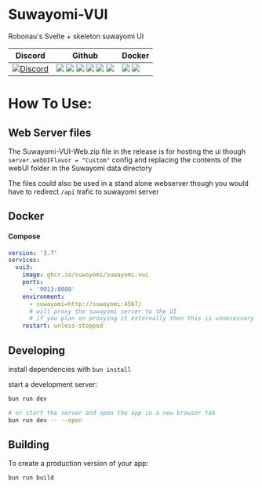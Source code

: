 # Suwayomi-VUI

Robonau's Svelte + skeleton suwayomi UI

| Discord                                                                                                                                                    | Github                                                                                                                                                                                                                                                                                                                                                                                                                              | Docker                                                                                                                                                    |
| ---------------------------------------------------------------------------------------------------------------------------------------------------------- | ----------------------------------------------------------------------------------------------------------------------------------------------------------------------------------------------------------------------------------------------------------------------------------------------------------------------------------------------------------------------------------------------------------------------------------- | --------------------------------------------------------------------------------------------------------------------------------------------------------- |
| [![Discord](https://img.shields.io/discord/801021177333940224.svg?label=discord&labelColor=7289da&color=2c2f33&style=flat)](https://discord.gg/DDZdqZWaHA) | ![](https://img.shields.io/github/stars/Suwayomi/Suwayomi-VUI.svg) ![](https://img.shields.io/github/forks/Suwayomi/Suwayomi-VUI.svg) ![](https://img.shields.io/github/tag/Suwayomi/Suwayomi-VUI.svg) ![](https://img.shields.io/github/release/Suwayomi/Suwayomi-VUI.svg) ![](https://img.shields.io/github/issues/Suwayomi/Suwayomi-VUI.svg) ![](https://github.com/Suwayomi/Suwayomi-VUI/actions/workflows/build.yml/badge.svg) | ![](https://ghcr-badge.deta.dev/suwayomi/suwayomi-vui/latest_tag?filter=latest) ![](https://ghcr-badge.deta.dev/suwayomi/suwayomi-vui/size?filter=latest) |

# How To Use:

## Web Server files

The Suwayomi-VUI-Web.zip file in the release is for hosting the ui though `server.webUIFlavor = "Custom"` config and replacing the contents of the webUI folder in the Suwayomi data directory

The files could also be used in a stand alone webserver though you would have to redirect `/api` trafic to suwayomi server

## Docker

#### Compose

```yaml
version: '3.7'
services:
  vui3:
    image: ghcr.io/suwayomi/suwayomi-vui
    ports:
      - '9013:8080'
    environment:
      - suwayomi=http://suwayomi:4567/
      # will proxy the suwayomi server to the UI
      # if you plan on proxying it externally then this is unnecessary
    restart: unless-stopped
```

## Developing

install dependencies with `bun install`

start a development server:

```bash
bun run dev

# or start the server and open the app in a new browser tab
bun run dev -- --open
```

## Building

To create a production version of your app:

```bash
bun run build
```
